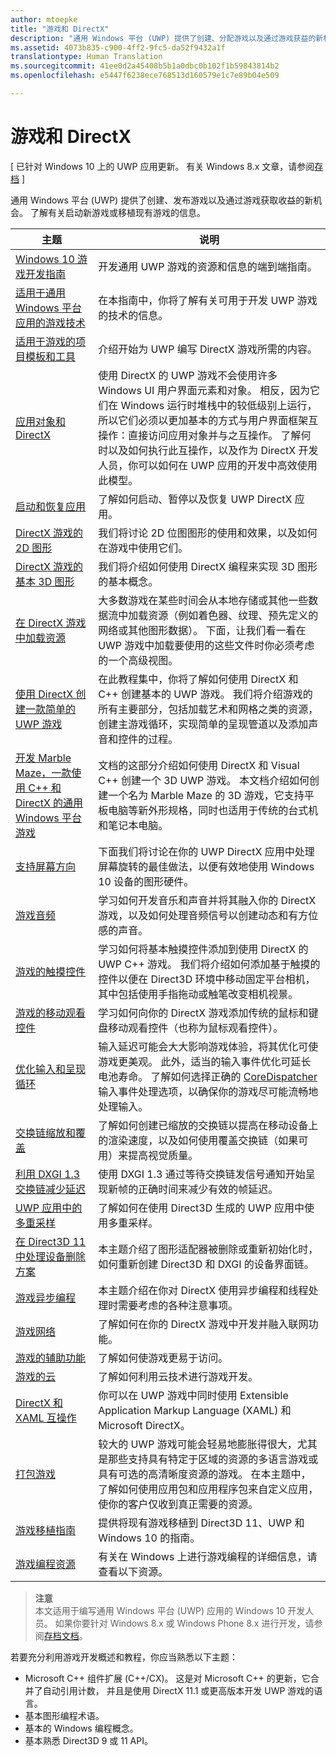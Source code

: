 ```yaml
---
author: mtoepke
title: "游戏和 DirectX"
description: "通用 Windows 平台 (UWP) 提供了创建、分配游戏以及通过游戏获益的新机会。 了解有关启动新游戏或移植现有游戏的信息。"
ms.assetid: 4073b835-c900-4ff2-9fc5-da52f9432a1f
translationtype: Human Translation
ms.sourcegitcommit: 41ee0d2a45408b5b1a0dbc0b102f1b59843814b2
ms.openlocfilehash: e5447f6238ece768513d160579e1c7e89b04e509

---
```


# 游戏和 DirectX


\[ 已针对 Windows 10 上的 UWP 应用更新。 有关 Windows 8.x 文章，请参阅[存档](http://go.microsoft.com/fwlink/p/?linkid=619132) \]

通用 Windows 平台 (UWP) 提供了创建、发布游戏以及通过游戏获取收益的新机会。 了解有关启动新游戏或移植现有游戏的信息。

| 主题 | 说明 |
|---------------------------------------------------------------------------------------------------------------------------------------------------|-------------------------------------------------------------------------------------------------------------------------------------------------------------------------------------------------------------------------------------------------------------------------------------------------------------------------------------------------------------------------------------------------------------------------------------------------------------------------------|
| [Windows 10 游戏开发指南](e2e.md) | 开发通用 UWP 游戏的资源和信息的端到端指南。 |
| [适用于通用 Windows 平台应用的游戏技术](game-development-platform-guide.md) | 在本指南中，你将了解有关可用于开发 UWP 游戏的技术的信息。 |
| [适用于游戏的项目模板和工具](prepare-your-dev-environment-for-windows-store-directx-game-development.md) | 介绍开始为 UWP 编写 DirectX 游戏所需的内容。 |
| [应用对象和 DirectX](about-the-metro-style-user-interface-and-directx.md) | 使用 DirectX 的 UWP 游戏不会使用许多 Windows UI 用户界面元素和对象。 相反，因为它们在 Windows 运行时堆栈中的较低级别上运行，所以它们必须以更加基本的方式与用户界面框架互操作：直接访问应用对象并与之互操作。 了解何时以及如何执行此互操作，以及作为 DirectX 开发人员，你可以如何在 UWP 应用的开发中高效使用此模型。 |
| [启动和恢复应用](launching-and-resuming-apps-directx-and-cpp.md) | 了解如何启动、暂停以及恢复 UWP DirectX 应用。 |
| [DirectX 游戏的 2D 图形](working-with-2d-graphics-in-your-directx-game.md) | 我们将讨论 2D 位图图形的使用和效果，以及如何在游戏中使用它们。 |
| [DirectX 游戏的基本 3D 图形](an-introduction-to-3d-graphics-with-directx.md) | 我们将介绍如何使用 DirectX 编程来实现 3D 图形的基本概念。 |
| [在 DirectX 游戏中加载资源](load-a-game-asset.md) | 大多数游戏在某些时间会从本地存储或其他一些数据流中加载资源（例如着色器、纹理、预先定义的网络或其他图形数据）。 下面，让我们看一看在 UWP 游戏中加载要使用的这些文件时你必须考虑的一个高级视图。 |
| [使用 DirectX 创建一款简单的 UWP 游戏](tutorial--create-your-first-metro-style-directx-game.md) | 在此教程集中，你将了解如何使用 DirectX 和 C++ 创建基本的 UWP 游戏。 我们将介绍游戏的所有主要部分，包括加载艺术和网格之类的资源，创建主游戏循环，实现简单的呈现管道以及添加声音和控件的过程。 |
| [开发 Marble Maze，一款使用 C++ 和 DirectX 的通用 Windows 平台游戏](developing-marble-maze-a-windows-store-game-in-cpp-and-directx.md) | 文档的这部分介绍如何使用 DirectX 和 Visual C++ 创建一个 3D UWP 游戏。 本文档介绍如何创建一个名为 Marble Maze 的 3D 游戏，它支持平板电脑等新外形规格，同时也适用于传统的台式机和笔记本电脑。 |
| [支持屏幕方向](supporting-screen-rotation-directx-and-cpp.md) | 下面我们将讨论在你的 UWP DirectX 应用中处理屏幕旋转的最佳做法，以便有效地使用 Windows 10 设备的图形硬件。 |
| [游戏音频](working-with-audio-in-your-directx-game.md) | 学习如何开发音乐和声音并将其融入你的 DirectX 游戏，以及如何处理音频信号以创建动态和有方位感的声音。 |
| [游戏的触摸控件](tutorial--adding-touch-controls-to-your-directx-game.md) | 学习如何将基本触摸控件添加到使用 DirectX 的 UWP C++ 游戏。 我们将介绍如何添加基于触摸的控件以便在 Direct3D 环境中移动固定平台相机，其中包括使用手指拖动或触笔改变相机视景。 |
| [游戏的移动观看控件](tutorial--adding-move-look-controls-to-your-directx-game.md) | 学习如何向你的 DirectX 游戏添加传统的鼠标和键盘移动观看控件（也称为鼠标观看控件）。 |
| [优化输入和呈现循环](optimize-performance-for-windows-store-direct3d-11-apps-with-coredispatcher.md) | 输入延迟可能会大大影响游戏体验，将其优化可使游戏更美观。 此外，适当的输入事件优化可延长电池寿命。 了解如何选择正确的 [CoreDispatcher](optimize-performance-for-windows-store-direct3d-11-apps-with-coredispatcher.md) 输入事件处理选项，以确保你的游戏尽可能流畅地处理输入。 |
| [交换链缩放和覆盖](multisampling--scaling--and-overlay-swap-chains.md) | 了解如何创建已缩放的交换链以提高在移动设备上的渲染速度，以及如何使用覆盖交换链（如果可用）来提高视觉质量。 |
| [利用 DXGI 1.3 交换链减少延迟](reduce-latency-with-dxgi-1-3-swap-chains.md) | 使用 DXGI 1.3 通过等待交换链发信号通知开始呈现新帧的正确时间来减少有效的帧延迟。 |
| [UWP 应用中的多重采样](multisampling--multi-sample-anti-aliasing--in-windows-store-apps.md) | 了解如何在使用 Direct3D 生成的 UWP 应用中使用多重采样。 |
| [在 Direct3D 11 中处理设备删除方案](handling-device-lost-scenarios.md) | 本主题介绍了图形适配器被删除或重新初始化时，如何重新创建 Direct3D 和 DXGI 的设备界面链。 |
| [游戏异步编程](asynchronous-programming-directx-and-cpp.md) | 本主题介绍在你对 DirectX 使用异步编程和线程处理时需要考虑的各种注意事项。 |
| [游戏网络](work-with-networking-in-your-directx-game.md) | 了解如何在你的 DirectX 游戏中开发并融入联网功能。 |
| [游戏的辅助功能](accessibility-for-games.md) | 了解如何使游戏更易于访问。 |
| [游戏的云](cloud-for-games.md) | 了解如何利用云技术进行游戏开发。 |
| [DirectX 和 XAML 互操作](directx-and-xaml-interop.md) | 你可以在 UWP 游戏中同时使用 Extensible Application Markup Language (XAML) 和 Microsoft DirectX。 |
| [打包游戏](package-your-windows-store-directx-game.md) | 较大的 UWP 游戏可能会轻易地膨胀得很大，尤其是那些支持具有特定于区域的资源的多语言游戏或具有可选的高清晰度资源的游戏。 在本主题中，了解如何使用应用包和应用程序包来自定义应用，使你的客户仅收到真正需要的资源。 |
| [游戏移植指南](porting-guides.md) | 提供将现有游戏移植到 Direct3D 11、UWP 和 Windows 10 的指南。 |
| [游戏编程资源](additional-directx-game-programming-resources.md) | 有关在 Windows 上进行游戏编程的详细信息，请查看以下资源。 |

 

> **注意**  
本文适用于编写通用 Windows 平台 (UWP) 应用的 Windows 10 开发人员。 如果你要针对 Windows 8.x 或 Windows Phone 8.x 进行开发，请参阅[存档文档](http://go.microsoft.com/fwlink/p/?linkid=619132)。

 

若要充分利用游戏开发概述和教程，你应当熟悉以下主题：

-   Microsoft C++ 组件扩展 (C++/CX)。 这是对 Microsoft C++ 的更新，它合并了自动引用计数， 并且是使用 DirectX 11.1 或更高版本开发 UWP 游戏的语言。
-   基本图形编程术语。
-   基本的 Windows 编程概念。
-   基本熟悉 Direct3D 9 或 11 API。

 

 







<!--HONumber=Jul16_HO1-->


